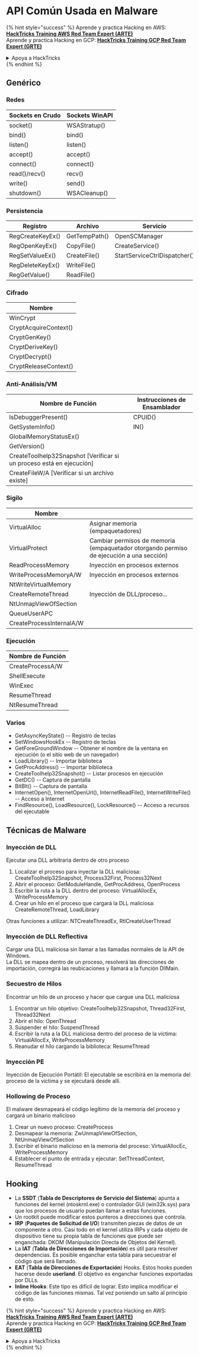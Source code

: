 # API Común Usada en Malware

{% hint style="success" %}
Aprende y practica Hacking en AWS:<img src="/.gitbook/assets/arte.png" alt="" data-size="line">[**HackTricks Training AWS Red Team Expert (ARTE)**](https://training.hacktricks.xyz/courses/arte)<img src="/.gitbook/assets/arte.png" alt="" data-size="line">\
Aprende y practica Hacking en GCP: <img src="/.gitbook/assets/grte.png" alt="" data-size="line">[**HackTricks Training GCP Red Team Expert (GRTE)**<img src="/.gitbook/assets/grte.png" alt="" data-size="line">](https://training.hacktricks.xyz/courses/grte)

<details>

<summary>Apoya a HackTricks</summary>

* Revisa los [**planes de suscripción**](https://github.com/sponsors/carlospolop)!
* **Únete al** 💬 [**grupo de Discord**](https://discord.gg/hRep4RUj7f) o al [**grupo de telegram**](https://t.me/peass) o **síguenos** en **Twitter** 🐦 [**@hacktricks\_live**](https://twitter.com/hacktricks\_live)**.**
* **Comparte trucos de hacking enviando PRs a los** [**HackTricks**](https://github.com/carlospolop/hacktricks) y [**HackTricks Cloud**](https://github.com/carlospolop/hacktricks-cloud) repos de github.

</details>
{% endhint %}

## Genérico

### Redes

| Sockets en Crudo | Sockets WinAPI |
| ---------------- | -------------- |
| socket()         | WSAStratup()   |
| bind()           | bind()         |
| listen()         | listen()       |
| accept()         | accept()       |
| connect()        | connect()      |
| read()/recv()    | recv()         |
| write()          | send()         |
| shutdown()       | WSACleanup()   |

### Persistencia

| Registro         | Archivo       | Servicio                      |
| ---------------- | ------------- | ---------------------------- |
| RegCreateKeyEx() | GetTempPath() | OpenSCManager                |
| RegOpenKeyEx()   | CopyFile()    | CreateService()              |
| RegSetValueEx()  | CreateFile()  | StartServiceCtrlDispatcher() |
| RegDeleteKeyEx() | WriteFile()   |                              |
| RegGetValue()    | ReadFile()    |                              |

### Cifrado

| Nombre                  |
| ----------------------- |
| WinCrypt                |
| CryptAcquireContext()   |
| CryptGenKey()           |
| CryptDeriveKey()        |
| CryptDecrypt()          |
| CryptReleaseContext()   |

### Anti-Análisis/VM

| Nombre de Función                                             | Instrucciones de Ensamblador |
| ------------------------------------------------------------ | ------------------------------ |
| IsDebuggerPresent()                                          | CPUID()                       |
| GetSystemInfo()                                             | IN()                          |
| GlobalMemoryStatusEx()                                      |                                |
| GetVersion()                                                |                                |
| CreateToolhelp32Snapshot \[Verificar si un proceso está en ejecución] |                                |
| CreateFileW/A \[Verificar si un archivo existe]            |                                |

### Sigilo

| Nombre                   |                                                                            |
| ------------------------ | -------------------------------------------------------------------------- |
| VirtualAlloc             | Asignar memoria (empaquetadores)                                          |
| VirtualProtect           | Cambiar permisos de memoria (empaquetador otorgando permiso de ejecución a una sección) |
| ReadProcessMemory        | Inyección en procesos externos                                             |
| WriteProcessMemoryA/W    | Inyección en procesos externos                                             |
| NtWriteVirtualMemory     |                                                                            |
| CreateRemoteThread       | Inyección de DLL/proceso...                                               |
| NtUnmapViewOfSection     |                                                                            |
| QueueUserAPC             |                                                                            |
| CreateProcessInternalA/W |                                                                            |

### Ejecución

| Nombre de Función  |
| ------------------ |
| CreateProcessA/W   |
| ShellExecute       |
| WinExec            |
| ResumeThread       |
| NtResumeThread     |

### Varios

* GetAsyncKeyState() -- Registro de teclas
* SetWindowsHookEx -- Registro de teclas
* GetForeGroundWindow -- Obtener el nombre de la ventana en ejecución (o el sitio web de un navegador)
* LoadLibrary() -- Importar biblioteca
* GetProcAddress() -- Importar biblioteca
* CreateToolhelp32Snapshot() -- Listar procesos en ejecución
* GetDC() -- Captura de pantalla
* BitBlt() -- Captura de pantalla
* InternetOpen(), InternetOpenUrl(), InternetReadFile(), InternetWriteFile() -- Acceso a Internet
* FindResource(), LoadResource(), LockResource() -- Acceso a recursos del ejecutable

## Técnicas de Malware

### Inyección de DLL

Ejecutar una DLL arbitraria dentro de otro proceso

1. Localizar el proceso para inyectar la DLL maliciosa: CreateToolhelp32Snapshot, Process32First, Process32Next
2. Abrir el proceso: GetModuleHandle, GetProcAddress, OpenProcess
3. Escribir la ruta a la DLL dentro del proceso: VirtualAllocEx, WriteProcessMemory
4. Crear un hilo en el proceso que cargará la DLL maliciosa: CreateRemoteThread, LoadLibrary

Otras funciones a utilizar: NTCreateThreadEx, RtlCreateUserThread

### Inyección de DLL Reflectiva

Cargar una DLL maliciosa sin llamar a las llamadas normales de la API de Windows.\
La DLL se mapea dentro de un proceso, resolverá las direcciones de importación, corregirá las reubicaciones y llamará a la función DllMain.

### Secuestro de Hilos

Encontrar un hilo de un proceso y hacer que cargue una DLL maliciosa

1. Encontrar un hilo objetivo: CreateToolhelp32Snapshot, Thread32First, Thread32Next
2. Abrir el hilo: OpenThread
3. Suspender el hilo: SuspendThread
4. Escribir la ruta a la DLL maliciosa dentro del proceso de la víctima: VirtualAllocEx, WriteProcessMemory
5. Reanudar el hilo cargando la biblioteca: ResumeThread

### Inyección PE

Inyección de Ejecución Portátil: El ejecutable se escribirá en la memoria del proceso de la víctima y se ejecutará desde allí.

### Hollowing de Proceso

El malware desmapeará el código legítimo de la memoria del proceso y cargará un binario malicioso

1. Crear un nuevo proceso: CreateProcess
2. Desmapear la memoria: ZwUnmapViewOfSection, NtUnmapViewOfSection
3. Escribir el binario malicioso en la memoria del proceso: VirtualAllocEc, WriteProcessMemory
4. Establecer el punto de entrada y ejecutar: SetThreadContext, ResumeThread

## Hooking

* La **SSDT** (**Tabla de Descriptores de Servicio del Sistema**) apunta a funciones del kernel (ntoskrnl.exe) o controlador GUI (win32k.sys) para que los procesos de usuario puedan llamar a estas funciones.
* Un rootkit puede modificar estos punteros a direcciones que controla.
* **IRP** (**Paquetes de Solicitud de I/O**) transmiten piezas de datos de un componente a otro. Casi todo en el kernel utiliza IRPs y cada objeto de dispositivo tiene su propia tabla de funciones que puede ser enganchada: DKOM (Manipulación Directa de Objetos del Kernel).
* La **IAT** (**Tabla de Direcciones de Importación**) es útil para resolver dependencias. Es posible enganchar esta tabla para secuestrar el código que será llamado.
* **EAT** (**Tabla de Direcciones de Exportación**) Hooks. Estos hooks pueden hacerse desde **userland**. El objetivo es enganchar funciones exportadas por DLLs.
* **Inline Hooks**: Este tipo es difícil de lograr. Esto implica modificar el código de las funciones mismas. Tal vez poniendo un salto al principio de esto.

{% hint style="success" %}
Aprende y practica Hacking en AWS:<img src="/.gitbook/assets/arte.png" alt="" data-size="line">[**HackTricks Training AWS Red Team Expert (ARTE)**](https://training.hacktricks.xyz/courses/arte)<img src="/.gitbook/assets/arte.png" alt="" data-size="line">\
Aprende y practica Hacking en GCP: <img src="/.gitbook/assets/grte.png" alt="" data-size="line">[**HackTricks Training GCP Red Team Expert (GRTE)**<img src="/.gitbook/assets/grte.png" alt="" data-size="line">](https://training.hacktricks.xyz/courses/grte)

<details>

<summary>Apoya a HackTricks</summary>

* Revisa los [**planes de suscripción**](https://github.com/sponsors/carlospolop)!
* **Únete al** 💬 [**grupo de Discord**](https://discord.gg/hRep4RUj7f) o al [**grupo de telegram**](https://t.me/peass) o **síguenos** en **Twitter** 🐦 [**@hacktricks\_live**](https://twitter.com/hacktricks\_live)**.**
* **Comparte trucos de hacking enviando PRs a los** [**HackTricks**](https://github.com/carlospolop/hacktricks) y [**HackTricks Cloud**](https://github.com/carlospolop/hacktricks-cloud) repos de github.

</details>
{% endhint %}
